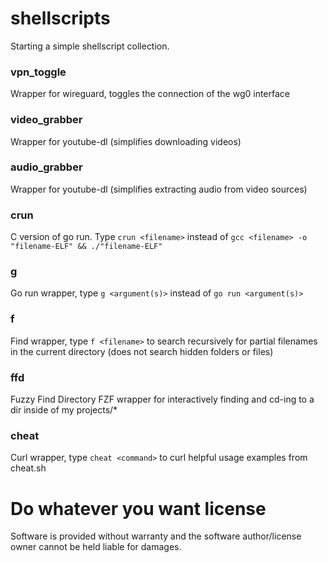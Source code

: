 # shellscripts
Starting a simple shellscript collection.

### vpn_toggle
Wrapper for wireguard, toggles the connection of the wg0 interface

### video_grabber
Wrapper for youtube-dl (simplifies downloading videos)

### audio_grabber
Wrapper for youtube-dl (simplifies extracting audio from video sources)

### crun
C version of go run. Type `crun <filename>` instead of `gcc <filename> -o "filename-ELF" && ./"filename-ELF"`

### g
Go run wrapper, type `g <argument(s)>` instead of `go run <argument(s)>`

### f 
Find wrapper, type `f <filename>` to search recursively for partial filenames in the current directory (does not search hidden folders or files)

### ffd
Fuzzy Find Directory
FZF wrapper for interactively finding and cd-ing to a dir inside of my projects/*

### cheat <cmd>
Curl wrapper, type `cheat <command>` to curl helpful usage examples from cheat.sh

# Do whatever you want license
Software is provided without warranty and the software author/license owner cannot be held liable for damages.
